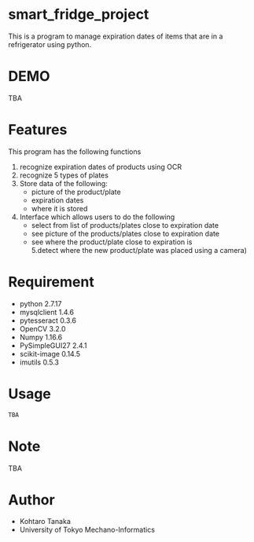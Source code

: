 # smart_fridge_project

This is a program to manage expiration dates of items that are in a refrigerator using python.

# DEMO

TBA

# Features

This program has the following functions

1. recognize expiration dates of products using OCR  
2. recognize 5 types of plates  
3. Store data of the following:  
      * picture of the product/plate  
      * expiration dates  
      * where it is stored  
4. Interface which allows users to do the following  
      * select from list of products/plates close to expiration date  
      * see picture of the products/plates close to expiration date  
      * see where the product/plate close to expiration is  
5.detect where the new product/plate was placed using a camera)  

# Requirement

* python 2.7.17
* mysqlclient 1.4.6
* pytesseract 0.3.6
* OpenCV 3.2.0
* Numpy 1.16.6
* PySimpleGUI27 2.4.1
* scikit-image 0.14.5
* imutils 0.5.3


# Usage


```bash
TBA
```

# Note

TBA

# Author

* Kohtaro Tanaka
* University of Tokyo Mechano-Informatics


